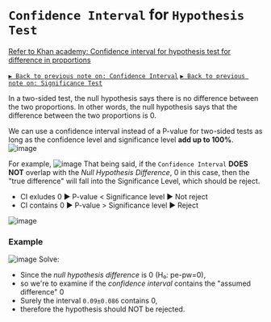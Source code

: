 # `Confidence Interval` for `Hypothesis Test`

[Refer to Khan academy: Confidence interval for hypothesis test for difference in proportions](https://www.khanacademy.org/math/ap-statistics/two-sample-inference/modal/v/confidence-interval-for-hypothesis-test-for-difference-in-proportions)

[`▶︎ Back to previous note on: Confidence Interval`](https://github.com/solomonxie/solomonxie.github.io/issues/50#issuecomment-418060445)
[`▶︎ Back to previous note on: Significance Test`](https://github.com/solomonxie/solomonxie.github.io/issues/50#issuecomment-419806342)

In a two-sided test, the null hypothesis says there is no difference between the two proportions. In other words, the null hypothesis says that the difference between the two proportions is 0. 

We can use a confidence interval instead of a P-value for two-sided tests as long as the confidence level and significance level **add up to 100%**.
![image](https://user-images.githubusercontent.com/14041622/45474290-f97e7c80-b76b-11e8-955c-c061de15d11f.png)

For example, 
![image](https://user-images.githubusercontent.com/14041622/45474853-57f82a80-b76d-11e8-97e3-0798b6931d8b.png)
That being said, if the `Confidence Interval` **DOES NOT** overlap with the _Null Hypothesis Difference_, 0 in this case, then the "true difference" will fall into the Significance Level, which should be reject. 

- CI exludes 0 ▶   P-value < Significance level   ▶ Not reject
- CI contains 0 ▶  P-value > Significance level  ▶ Reject

![image](https://user-images.githubusercontent.com/14041622/45475907-42d0cb00-b770-11e8-8518-3d032a38da4e.png)




### Example
![image](https://user-images.githubusercontent.com/14041622/45473118-b8389d80-b768-11e8-87ae-5cc95695092d.png)
Solve:
- Since the _null hypothesis difference_ is 0 (H₀: pe-pw=0),
- so we're to examine if the _confidence interval_ contains the "assumed difference" 0
- Surely the interval `0.09±0.086` contains 0, 
- therefore the hypothesis should NOT be rejected.
